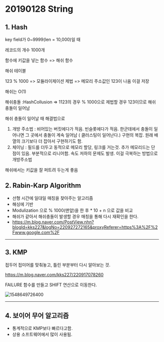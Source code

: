# 20190128 String

## 1. Hash

key field가 0~9999(len = 10,000)일 때

레코드의 개수 1000개

함수에 키값을 넣는 함수 => 해쉬 함수

해쉬 테이블



123 % 1000 => 모듈라이제이션 제법 => 메모리 주소값인 123이 나옴 이걸 저장



해쉬는 O(1)

해쉬충돌 :HashCollusion => 1123의 경우 % 1000으로 제법할 경우 123이므로 해쉬 충돌이 일어남

해쉬 충돌이 일어날 때 해결법으로

1. 개방 주소법 : 비어있는 버킷에다가 적음. 빈슬롯에다가 적음. 한군데에서 충돌이 일어나면 그 곳에서 충돌이 계속 일어남 ( 클러스팅이 일어난다.) 구현의 복잡. 원래 배열의 크기보다 더 잡아서 구현하기도 함.
2. 체이닝 : 필드를 더두고 동적으로 메모리 할당, 링크를 거는것. 추가 메모리드는 단점이 있음. 부분적으로 리니어함. 속도 저하의 문제도 발생. 이걸 극복하는 방법으로 개방주소법

해쉬에서는 키값을 잘 퍼트려 두는게 좋음

## 2. Rabin-Karp Algorithm

* 선형 시간에 일대일 매칭을 찾아주는 알고리즘
* 해싱에 기반
* Modulization 으로 % 1000(맨앞)을 한 후 * 10 + n 으로 값을 비교
* 해쉬가 같아서 해쉬충돌이 발생할 경우 매칭을 통해 다시 재확인을 한다.
* https://m.blog.naver.com/PostView.nhn?blogId=kks227&logNo=220927272165&proxyReferer=https%3A%2F%2Fwww.google.com%2F

***

## 3. KMP

접두어 접미어를 맞춰놓고, 틀린 부분부터 다시 알아보는 것.

https://m.blog.naver.com/kks227/220917078260

FAILURE 함수를 만들고 SHIFT 연산으로 이동한다.

![1548649726400](C:\Users\student\AppData\Roaming\Typora\typora-user-images\1548649726400.png)

***

## 4. 보이어 무어 알고리즘

* 통계적으로 KMP보다 빠르다고함.
* 상용 소프트웨어에서 많이 사용됨.



